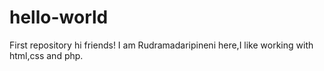 # hello-world
First repository
hi friends!
I am Rudramadaripineni here,I like working with html,css and php.

